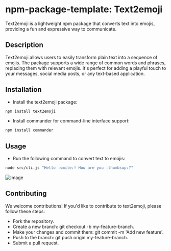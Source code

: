 # npm-package-template: Text2emoji
Text2emoji is a lightweight npm package that converts text into emojis, providing a fun and expressive way to communicate.

## Description
Text2emoji allows users to easily transform plain text into a sequence of emojis. The package supports a wide range of common words and phrases, replacing them with relevant emojis. It's perfect for adding a playful touch to your messages, social media posts, or any text-based application.

## Installation

- Install the text2emoji package:

```bash
npm install text2emoji
```
- Install commander for command-line interface support:
  
```bash
npm install commander
```

## Usage
- Run the following command to convert text to emojis:

```bash
node src/cli.js "Hello :smile:! How are you :thumbsup:?"
```

![image](https://github.com/user-attachments/assets/418a475d-913c-432f-aa53-206a605f4505)


## Contributing
We welcome contributions! If you'd like to contribute to text2emoji, please follow these steps:

- Fork the repository.
- Create a new branch: git checkout -b my-feature-branch.
- Make your changes and commit them: git commit -m 'Add new feature'.
- Push to the branch: git push origin my-feature-branch.
- Submit a pull request.

